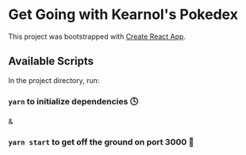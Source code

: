 # Get Going with Kearnol's Pokedex

This project was bootstrapped with [Create React App](https://github.com/facebook/create-react-app).

## Available Scripts

In the project directory, run:
### `yarn` to initialize dependencies 🕓 
&
### `yarn start` to get off the ground on port 3000 🚀

